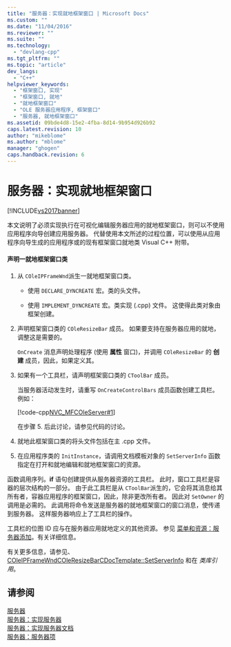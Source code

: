 ```yaml
---
title: "服务器：实现就地框架窗口 | Microsoft Docs"
ms.custom: ""
ms.date: "11/04/2016"
ms.reviewer: ""
ms.suite: ""
ms.technology: 
  - "devlang-cpp"
ms.tgt_pltfrm: ""
ms.topic: "article"
dev_langs: 
  - "C++"
helpviewer_keywords: 
  - "框架窗口, 实现"
  - "框架窗口, 就地"
  - "就地框架窗口"
  - "OLE 服务器应用程序, 框架窗口"
  - "服务器, 就地框架窗口"
ms.assetid: 09bde4d8-15e2-4fba-8d14-9b954d926b92
caps.latest.revision: 10
author: "mikeblome"
ms.author: "mblome"
manager: "ghogen"
caps.handback.revision: 6
---
```

# 服务器：实现就地框架窗口
[!INCLUDE[vs2017banner](../assembler/inline/includes/vs2017banner.md)]

本文说明了必须实现执行在可视化编辑服务器应用的就地框架窗口，则可以不使用应用程序向导创建应用服务器。  代替使用本文所述的过程位置，可以使用从应用程序向导生成的应用程序或的现有框架窗口就地类 Visual C\+\+ 附带。  
  
#### 声明一就地框架窗口类  
  
1.  从 `COleIPFrameWnd`派生一就地框架窗口类。  
  
    -   使用 `DECLARE_DYNCREATE` 宏。类的头文件。  
  
    -   使用 `IMPLEMENT_DYNCREATE` 宏。类实现 \(.cpp\) 文件。  这使得此类对象由框架创建。  
  
2.  声明框架窗口类的 `COleResizeBar` 成员。  如果要支持在服务器应用的就地，调整这是需要的。  
  
     `OnCreate` 消息声明处理程序 \(使用 **属性** 窗口\)，并调用 `COleResizeBar` 的 **创建** 成员，因此，如果定义其。  
  
3.  如果有一个工具栏，请声明框架窗口类的 `CToolBar` 成员。  
  
     当服务器活动发生时，请重写 `OnCreateControlBars` 成员函数创建工具栏。  例如：  
  
     [!code-cpp[NVC_MFCOleServer#1](../mfc/codesnippet/CPP/servers-implementing-in-place-frame-windows_1.cpp)]  
  
     在步骤 5. 后此讨论，请参见代码的讨论。  
  
4.  就地此框架窗口类的将头文件包括在主 .cpp 文件。  
  
5.  在应用程序类的 `InitInstance`，请调用文档模板对象的 `SetServerInfo` 函数指定在打开和就地编辑和就地框架窗口的资源。  
  
 函数调用序列。**if** 语句创建提供从服务器资源的工具栏。  此时，窗口工具栏是容器的层次结构的一部分。  由于此工具栏是从 `CToolBar`派生的，它会将其消息给其所有者，容器应用程序的框架窗口，因此，除非更改所有者。  因此对 `SetOwner` 的调用是必需的。  此调用将命令发送是服务器的就地框架窗口的窗口消息，使传递到服务器。  这样服务器响应上了工具栏的操作。  
  
 工具栏的位图 ID 应与在服务器应用就地定义的其他资源。  参见 [菜单和资源：服务器添加](../mfc/menus-and-resources-server-additions.md)。有关详细信息。  
  
 有关更多信息，请参见、[COleIPFrameWnd](../mfc/reference/coleipframewnd-class.md)[COleResizeBar](../mfc/reference/coleresizebar-class.md)[CDocTemplate::SetServerInfo](../Topic/CDocTemplate::SetServerInfo.md) 和在 *类库引用*。  
  
## 请参阅  
 [服务器](../mfc/servers.md)   
 [服务器：实现服务器](../mfc/servers-implementing-a-server.md)   
 [服务器：实现服务器文档](../mfc/servers-implementing-server-documents.md)   
 [服务器：服务器项](../mfc/servers-server-items.md)